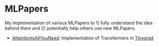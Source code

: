 # MLPapers
My implementation of various MLPapers to 1) fully understand the idea behind them and 2) potentially help others use new MLPapers.

- [AttentionIsAllYouNeed](https://arxiv.org/pdf/1706.03762.pdf): Implementation of Transfermers in [Tinygrad](https://github.com/tinygrad/tinygrad/tree/master)
